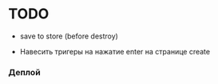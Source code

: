 # TODO

- save to store (before destroy)

- Навесить тригеры на нажатие enter на странице create

### Деплой

